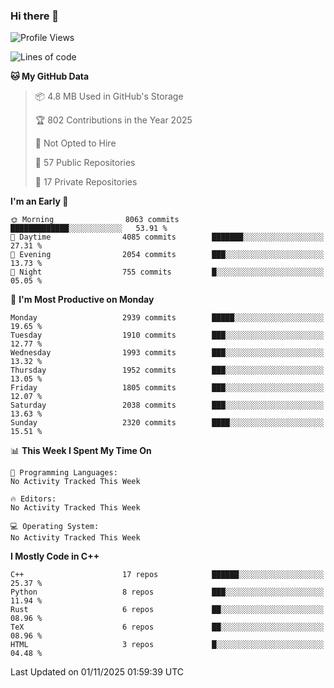 ### Hi there 👋

<!--
**SemenMartynov/SemenMartynov** is a ✨ _special_ ✨ repository because its `README.md` (this file) appears on your GitHub profile.

Here are some ideas to get you started:

- 🔭 I’m currently working on ...
- 🌱 I’m currently learning ...
- 👯 I’m looking to collaborate on ...
- 🤔 I’m looking for help with ...
- 💬 Ask me about ...
- 📫 How to reach me: ...
- 😄 Pronouns: ...
- ⚡ Fun fact: ...
-->

<!--START_SECTION:waka-->
![Profile Views](http://img.shields.io/badge/Profile%20Views-2-blue)

![Lines of code](https://img.shields.io/badge/From%20Hello%20World%20I%27ve%20Written-7.7%20million%20lines%20of%20code-blue)

**🐱 My GitHub Data** 

> 📦 4.8 MB Used in GitHub's Storage 
 > 
> 🏆 802 Contributions in the Year 2025
 > 
> 🚫 Not Opted to Hire
 > 
> 📜 57 Public Repositories 
 > 
> 🔑 17 Private Repositories 
 > 
**I'm an Early 🐤** 

```text
🌞 Morning                8063 commits        █████████████░░░░░░░░░░░░   53.91 % 
🌆 Daytime                4085 commits        ███████░░░░░░░░░░░░░░░░░░   27.31 % 
🌃 Evening                2054 commits        ███░░░░░░░░░░░░░░░░░░░░░░   13.73 % 
🌙 Night                  755 commits         █░░░░░░░░░░░░░░░░░░░░░░░░   05.05 % 
```
📅 **I'm Most Productive on Monday** 

```text
Monday                   2939 commits        █████░░░░░░░░░░░░░░░░░░░░   19.65 % 
Tuesday                  1910 commits        ███░░░░░░░░░░░░░░░░░░░░░░   12.77 % 
Wednesday                1993 commits        ███░░░░░░░░░░░░░░░░░░░░░░   13.32 % 
Thursday                 1952 commits        ███░░░░░░░░░░░░░░░░░░░░░░   13.05 % 
Friday                   1805 commits        ███░░░░░░░░░░░░░░░░░░░░░░   12.07 % 
Saturday                 2038 commits        ███░░░░░░░░░░░░░░░░░░░░░░   13.63 % 
Sunday                   2320 commits        ████░░░░░░░░░░░░░░░░░░░░░   15.51 % 
```


📊 **This Week I Spent My Time On** 

```text
💬 Programming Languages: 
No Activity Tracked This Week

🔥 Editors: 
No Activity Tracked This Week

💻 Operating System: 
No Activity Tracked This Week
```

**I Mostly Code in C++** 

```text
C++                      17 repos            ██████░░░░░░░░░░░░░░░░░░░   25.37 % 
Python                   8 repos             ███░░░░░░░░░░░░░░░░░░░░░░   11.94 % 
Rust                     6 repos             ██░░░░░░░░░░░░░░░░░░░░░░░   08.96 % 
TeX                      6 repos             ██░░░░░░░░░░░░░░░░░░░░░░░   08.96 % 
HTML                     3 repos             █░░░░░░░░░░░░░░░░░░░░░░░░   04.48 % 
```




 Last Updated on 01/11/2025 01:59:39 UTC
<!--END_SECTION:waka-->